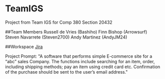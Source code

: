 # TeamIGS
Project from Team IGS for Comp 380 Section 20432 

##Team Members
Russell de Vries (Bashiho)
Finn Bishop (Arrowsurf)
Steven Navarrete (Steven2700)
Andy Martinez (AndyJM24)

##Workspace
[Jira](https://teamigs.atlassian.net/jira/software/projects/SCRUM/boards/1/backlog)

Project Prompt:
"A software that performs simple E-commerce site for a “abc” sales Company. The functions include searching for
an item, order, including shipping methods; pay an item using credit card etc. Confirmation of the purchase
should be sent to the user’s email address."